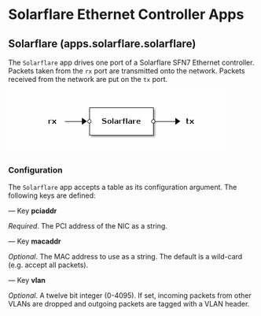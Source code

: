 # Solarflare Ethernet Controller Apps

## Solarflare (apps.solarflare.solarflare)

The `Solarflare` app drives one port of a Solarflare SFN7 Ethernet
controller.  Packets taken from the `rx` port are transmitted onto the
network.  Packets received from the network are put on the `tx` port.

![Solarflare](.images/Solarflare.png)

### Configuration

The `Solarflare` app accepts a table as its configuration argument. The
following keys are defined:

— Key **pciaddr**

*Required*. The PCI address of the NIC as a string.

— Key **macaddr**

*Optional*. The MAC address to use as a string. The default is a
wild-card (e.g. accept all packets).

— Key **vlan**

*Optional*. A twelve bit integer (0-4095). If set, incoming packets from
other VLANs are dropped and outgoing packets are tagged with a VLAN
header.
